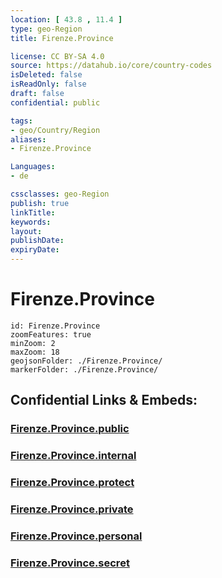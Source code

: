 ```yaml
---
location: [ 43.8 , 11.4 ] 
type: geo-Region
title: Firenze.Province

license: CC BY-SA 4.0
source: https://datahub.io/core/country-codes
isDeleted: false
isReadOnly: false
draft: false
confidential: public

tags:
- geo/Country/Region
aliases:
- Firenze.Province

Languages:
- de

cssclasses: geo-Region
publish: true
linkTitle: 
keywords: 
layout: 
publishDate: 
expiryDate: 
---
```


# Firenze.Province

```leaflet
id: Firenze.Province
zoomFeatures: true 
minZoom: 2 
maxZoom: 18
geojsonFolder: ./Firenze.Province/
markerFolder: ./Firenze.Province/
```


## Confidential Links & Embeds: 

### [Firenze.Province.public](/_public/\Earth\Continent\Europe\Europe~South\Italy\regions~Italy\TuscanyFirenze.Province.public.md) 

### [Firenze.Province.internal](/_internal/\Earth\Continent\Europe\Europe~South\Italy\regions~Italy\TuscanyFirenze.Province.internal.md) 

### [Firenze.Province.protect](/_protect/\Earth\Continent\Europe\Europe~South\Italy\regions~Italy\TuscanyFirenze.Province.protect.md) 

### [Firenze.Province.private](/_private/\Earth\Continent\Europe\Europe~South\Italy\regions~Italy\TuscanyFirenze.Province.private.md) 

### [Firenze.Province.personal](/_personal/\Earth\Continent\Europe\Europe~South\Italy\regions~Italy\TuscanyFirenze.Province.personal.md) 

### [Firenze.Province.secret](/_secret/\Earth\Continent\Europe\Europe~South\Italy\regions~Italy\TuscanyFirenze.Province.secret.md)

